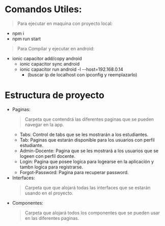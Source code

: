 # Comandos Utiles:
> Para ejecutar en maquina con proyecto local:
* npm i
* npm run start

> Para Compilar y ejecutar en android:
* ionic capacitor add/copy android
  * ionic capacitor sync android
  * ionic capacitor run android -l --host=192.168.0.14   
     * (buscar ip de localhost con ipconfig y reemplazarlo)

# Estructura de proyecto
* Paginas:
  > Carpeta que contendrá las diferentes paginas que se pueden navegar en la app.
  * Tabs: Control de tabs que se les mostrarán a los estudiantes.
  * Tab: Paginas que estarán disponible para los usuarios con perfil estudiante.
  * Admin-Docente: Pagina que se les mostrará a los usuarios que se logeen con perfil docente.
  * Login: Pagina que posee logica para logearse en la aplicación y tambn logica para registrarse.
  * Forgot-Password: Pagina para recuperar password.
* Interfaces:
  > Carpeta que que alojará todas las interfaces que se estarán usando en el proyecto.
* Componentes:
  > Carpeta que alojará todos los componentes que se pueden usar en las diferentes paginas. 
